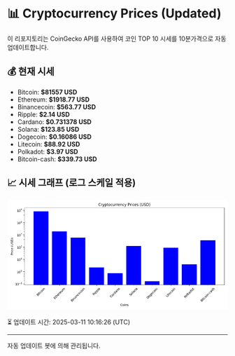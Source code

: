 
# 📊 Cryptocurrency Prices (Updated)

이 리포지토리는 CoinGecko API를 사용하여 코인 TOP 10 시세를 10분가격으로 자동 업데이트합니다.

## 💰 현재 시세
- Bitcoin: **$81557 USD**
- Ethereum: **$1918.77 USD**
- Binancecoin: **$563.77 USD**
- Ripple: **$2.14 USD**
- Cardano: **$0.731378 USD**
- Solana: **$123.85 USD**
- Dogecoin: **$0.16086 USD**
- Litecoin: **$88.92 USD**
- Polkadot: **$3.97 USD**
- Bitcoin-cash: **$339.73 USD**

## 📈 시세 그래프 (로그 스케일 적용)
![Crypto Prices](crypto_prices.png)

⏳ 업데이트 시간: 2025-03-11 10:16:26 (UTC)

---
자동 업데이트 봇에 의해 관리됩니다.

